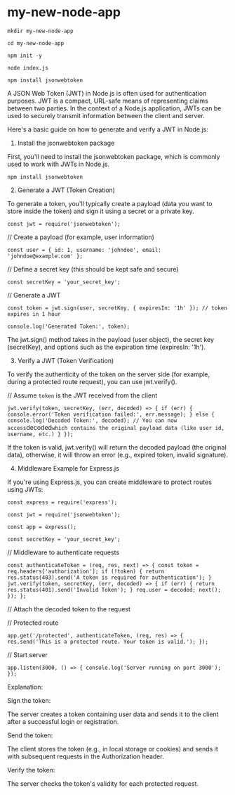 # my-new-node-app

`mkdir my-new-node-app`

`cd my-new-node-app`

`npm init -y`

`node index.js`

`npm install jsonwebtoken`

A JSON Web Token (JWT) in Node.js is often used for authentication purposes. 
JWT is a compact, URL-safe means of representing claims between two parties. 
In the context of a Node.js application, 
JWTs can be used to securely transmit information between the client and server.

Here's a basic guide on how to generate and verify a JWT in Node.js:

1. Install the jsonwebtoken package

First, you'll need to install the jsonwebtoken package, 
which is commonly used to work with JWTs in Node.js.

`npm install jsonwebtoken`

2. Generate a JWT (Token Creation)

To generate a token, you'll typically create a payload 
(data you want to store inside the token) and sign it using a secret or a private key.

`const jwt = require('jsonwebtoken');`

// Create a payload (for example, user information)

`
const user = {
  id: 1,
  username: 'johndoe',
  email: 'johndoe@example.com'
};
`

// Define a secret key (this should be kept safe and secure)

`const secretKey = 'your_secret_key';`

// Generate a JWT

`const token = jwt.sign(user, secretKey, { expiresIn: '1h' }); // token expires in 1 hour`

`console.log('Generated Token:', token);`

The jwt.sign() method takes in the payload (user object), the secret key (secretKey), 
and options such as the expiration time (expiresIn: '1h').

3. Verify a JWT (Token Verification)

To verify the authenticity of the token on the server side 
(for example, during a protected route request), you can use jwt.verify().

// Assume `token` is the JWT received from the client

`
jwt.verify(token, secretKey, (err, decoded) => {
  if (err) {
    console.error('Token verification failed:', err.message);
  } else {
    console.log('Decoded Token:', decoded);
    // You can now access `decoded` which contains the original payload data (like user id, username, etc.)
  }
});
`

If the token is valid, jwt.verify() will return the decoded payload 
(the original data), otherwise, it will throw an error (e.g., expired token, invalid signature).

4. Middleware Example for Express.js

If you're using Express.js, you can create middleware to protect routes using JWTs:

`const express = require('express');`

`const jwt = require('jsonwebtoken');`

`const app = express();`

`const secretKey = 'your_secret_key';`

// Middleware to authenticate requests

`const authenticateToken = (req, res, next) => {
  const token = req.headers['authorization'];
  if (!token) {
    return res.status(403).send('A token is required for authentication');
  }
  jwt.verify(token, secretKey, (err, decoded) => {
    if (err) {
      return res.status(401).send('Invalid Token');
    }
    req.user = decoded;
    next();
  });
};
`

// Attach the decoded token to the request

// Protected route

`
app.get('/protected', authenticateToken, (req, res) => {
  res.send('This is a protected route. Your token is valid.');
});
`

// Start server

`
app.listen(3000, () => {
  console.log('Server running on port 3000');
});
`

Explanation:

Sign the token: 

The server creates a token containing user data and sends it to the client after a successful login or registration.

Send the token: 

The client stores the token 
(e.g., in local storage or cookies) and sends it with subsequent requests in the Authorization header.

Verify the token: 

The server checks the token's validity for each protected request.